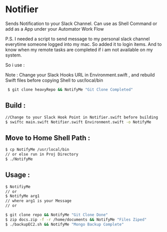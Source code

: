 # Notifier

Sends Notification to your Slack Channel. Can use as Shell Command or add as a App under your Automator Work Flow

P.S. I needed a script to send message to my personal slack channel everytime someone logged into my mac. So added it to login items. And to know when my remote tasks are completed if i am not available on my system.

So i use :

Note : Change your Slack Hooks URL in Environment.swift , and rebuild Swift files before copying Shell to usr/local/bin

```sh
 $ git clone heavyRepo && NotifyMe "Git Clone Completed"
```

## Build : 
```sh
//Change to your Slack Hook Point in Notifier.swift before building
$ swiftc main.swift Notifier.swift Environment.swift -o NotifyMe
```

## Move to Home Shell Path : 
```sh
$ cp NotifyMe /usr/local/bin
// or else run in Proj Directory
$ ./NotifyMe
```

## Usage : 
```sh
$ NotifiyMe
// or
$ NotifyMe arg1
// where arg1 is your Message
// or

$ git clone repo && NotifyMe "Git Clone Done"
$ zip docs.zip -f -r /home/documents && NotifyMe "Files Ziped"
$ ./backupEC2.sh && NotifyMe "Mongo Backup Complete"
```
